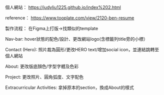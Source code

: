 個人網站：
https://judyliu1225.github.io/index%202.html

reference：
https://www.tooplate.com/view/2120-ben-resume


製作流程：
在Figma上打版→找類似的template

Nav-bar: hover狀態的配色/設計、更改網站logo(含標籤列title旁的小標）

Contact (Hero): 照片裁為圓形/更改HERO text/增加social icon，並連結跳轉至個人網站

About: 更改版底顏色/字型字體及色彩

Project: 更改照片、圓角弧度、文字配色

Extracurricular Activities: 拿掉原本的section，換成About的樣式

